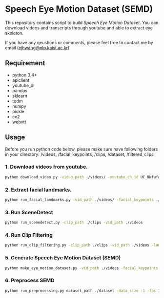 # Speech Eye Motion Dataset (SEMD)

This repository contains script to build *Speech Eye Motion Dataset*.
You can download videos and transcripts through youtube and able to extract eye skeleton.

If you have any qeustions or comments, please feel free to contact me by email ([ejhwang@nlp.kaist.ac.kr](mailto:ejhwang@nlp.kaist.ac.kr)).

## Requirement
- python 3.4+
- apiclient
- youtube_dl
- pandas
- sklearn
- tqdm
- numpy
- pickle
- cv2
- webvtt

## Usage
Before you run python code below, please make sure have following folders in your directory: 
/videos, /facial_keypoints, /clips, /dataset, /filtered_clips

### 1. Download videos from youtube.
```bash
python download_video.py -video_path ./videos/ -youtube_ch_id UC_0NfufarVw04vDfWFm8z_Q -max_result 50 -lang en -dev_key YOUR_DEV_KEY -year_from 2018 -year_to 2019
```

### 2. Extract facial landmarks.
 ```bash
python run_facial_landmarks.py -vid_path ./videos/ -facial_keypoints ./facial_keypoints -model_path ./model/shape_predictor_68_face_landmarks.dat -width 960 -height 540 -frame_threshold 500 
```

### 3. Run SceneDetect
 ```bash
python run_scenedetect.py -clip_path ./clips -vid_path ./videos
```

### 4. Run Clip Filtering
 ```bash
python run_clip_filtering.py -clip_path ./clips -vid_path ./videos -landmarks_path ./facial_keypoints -clip_filter_path ./filtered_clips -threshold 30 ratio 0.5
```

### 5. Generate Speech Eye Motion Dataset (SEMD)
 ```bash
python make_eye_motion_dataset.py -vid_path ./videos -facial_keypoints ./facial_keypoints -clip_filter_path ./filtered_clips -dataset_path ./dataset
```

### 6. Preprocess SEMD
```bash
python run_preprocessing.py dataset_path ./dataset -data_size -1 -fps 10 -n_components 7 -is_rotation_killed True
```


